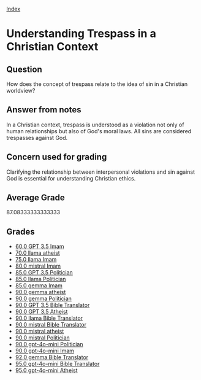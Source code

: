 
[Index](../../index.md)
# Understanding Trespass in a Christian Context
## Question
How does the concept of trespass relate to the idea of sin in a Christian worldview?

## Answer from notes
In a Christian context, trespass is understood as a violation not only of human relationships but also of God's moral laws. All sins are considered trespasses against God.

## Concern used for grading
Clarifying the relationship between interpersonal violations and sin against God is essential for understanding Christian ethics.

## Average Grade
87.08333333333333

## Grades
 * [60.0 GPT 3.5 Imam](../answers/GPT_3.5_Imam/Understanding_Trespass_in_a_Christian_Context.md)
 * [70.0 llama atheist](../answers/llama_atheist/Understanding_Trespass_in_a_Christian_Context.md)
 * [75.0 llama Imam](../answers/llama_Imam/Understanding_Trespass_in_a_Christian_Context.md)
 * [80.0 mistral Imam](../answers/mistral_Imam/Understanding_Trespass_in_a_Christian_Context.md)
 * [85.0 GPT 3.5 Politician](../answers/GPT_3.5_Politician/Understanding_Trespass_in_a_Christian_Context.md)
 * [85.0 llama Politician](../answers/llama_Politician/Understanding_Trespass_in_a_Christian_Context.md)
 * [85.0 gemma Imam](../answers/gemma_Imam/Understanding_Trespass_in_a_Christian_Context.md)
 * [90.0 gemma atheist](../answers/gemma_atheist/Understanding_Trespass_in_a_Christian_Context.md)
 * [90.0 gemma Politician](../answers/gemma_Politician/Understanding_Trespass_in_a_Christian_Context.md)
 * [90.0 GPT 3.5 Bible Translator](../answers/GPT_3.5_Bible_Translator/Understanding_Trespass_in_a_Christian_Context.md)
 * [90.0 GPT 3.5 Atheist](../answers/GPT_3.5_Atheist/Understanding_Trespass_in_a_Christian_Context.md)
 * [90.0 llama Bible Translator](../answers/llama_Bible_Translator/Understanding_Trespass_in_a_Christian_Context.md)
 * [90.0 mistral Bible Translator](../answers/mistral_Bible_Translator/Understanding_Trespass_in_a_Christian_Context.md)
 * [90.0 mistral atheist](../answers/mistral_atheist/Understanding_Trespass_in_a_Christian_Context.md)
 * [90.0 mistral Politician](../answers/mistral_Politician/Understanding_Trespass_in_a_Christian_Context.md)
 * [90.0 gpt-4o-mini Politician](../answers/gpt-4o-mini_Politician/Understanding_Trespass_in_a_Christian_Context.md)
 * [90.0 gpt-4o-mini Imam](../answers/gpt-4o-mini_Imam/Understanding_Trespass_in_a_Christian_Context.md)
 * [92.0 gemma Bible Translator](../answers/gemma_Bible_Translator/Understanding_Trespass_in_a_Christian_Context.md)
 * [95.0 gpt-4o-mini Bible Translator](../answers/gpt-4o-mini_Bible_Translator/Understanding_Trespass_in_a_Christian_Context.md)
 * [95.0 gpt-4o-mini Atheist](../answers/gpt-4o-mini_Atheist/Understanding_Trespass_in_a_Christian_Context.md)
